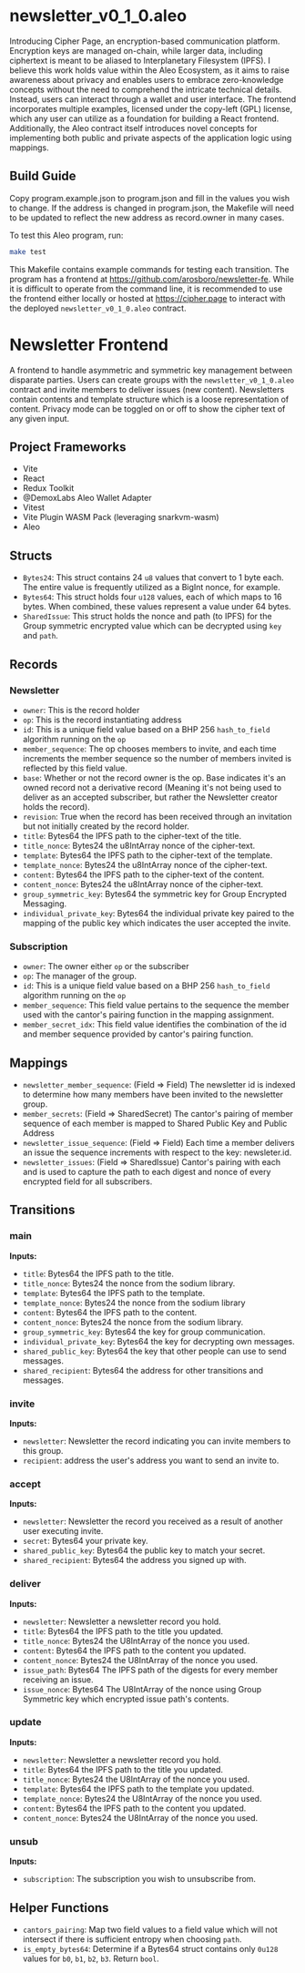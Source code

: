 # newsletter_v0_1_0.aleo

Introducing Cipher Page, an encryption-based communication platform.  Encryption keys are managed on-chain, while larger data, including ciphertext is meant to be aliased to Interplanetary Filesystem (IPFS). I believe this work holds value within the Aleo Ecosystem, as it aims to raise awareness about privacy and enables users to embrace zero-knowledge concepts without the need to comprehend the intricate technical details. Instead, users can interact through a wallet and user interface. The frontend incorporates multiple examples, licensed under the copy-left (GPL) license, which any user can utilize as a foundation for building a React frontend. Additionally, the Aleo contract itself introduces novel concepts for implementing both public and private aspects of the application logic using mappings.

## Build Guide

Copy program.example.json to program.json and fill in the values you wish to change.
If the address is changed in program.json, the Makefile will need to be updated to
reflect the new address as record.owner in many cases.

To test this Aleo program, run:

```bash
make test
```

This Makefile contains example commands for testing each transition.  The program has a frontend at https://github.com/arosboro/newsletter-fe.  While it is difficult to operate from the command line, it is recommended to use the frontend either locally or hosted at https://cipher.page to interact with the deployed `newsletter_v0_1_0.aleo` contract.

# Newsletter Frontend

A frontend to handle asymmetric and symmetric key management between disparate parties. Users can create groups with the `newsletter_v0_1_0.aleo` contract and invite members to deliver issues (new content). Newsletters contain contents and template structure which is a loose representation of content. Privacy mode can be toggled on or off to show the cipher text of any given input.

## Project Frameworks

- Vite
- React
- Redux Toolkit
- @DemoxLabs Aleo Wallet Adapter
- Vitest
- Vite Plugin WASM Pack (leveraging snarkvm-wasm)
- Aleo

## Structs

- `Bytes24`: This struct contains 24 `u8` values that convert to 1 byte each. The entire value is frequently utilized as a BigInt nonce, for example.
- `Bytes64`: This struct holds four `u128` values, each of which maps to 16 bytes. When combined, these values represent a value under 64 bytes.
- `SharedIssue`: This struct holds the nonce and path (to IPFS) for the Group symmetric encrypted value which can be decrypted using `key` and `path`.

## Records

### Newsletter

- `owner`: This is the record holder
- `op`: This is the record instantiating address
- `id`: This is a unique field value based on a BHP 256 `hash_to_field` algorithm running on the `op`
- `member_sequence`: The op chooses members to invite, and each time increments the member sequence so the number of members invited is reflected by this field value.
- `base`: Whether or not the record owner is the op. Base indicates it's an owned record not a derivative record (Meaning it's not being used to deliver as an accepted subscriber, but rather the Newsletter creator holds the record).
- `revision`: True when the record has been received through an invitation but not initially created by the record holder.
- `title`: Bytes64 the IPFS path to the cipher-text of the title.
- `title_nonce`: Bytes24 the u8IntArray nonce of the cipher-text.
- `template`: Bytes64 the IPFS path to the cipher-text of the template.
- `template_nonce`: Bytes24 the u8IntArray nonce of the cipher-text.
- `content`: Bytes64 the IPFS path to the cipher-text of the content.
- `content_nonce`: Bytes24 the u8IntArray nonce of the cipher-text.
- `group_symmetric_key`: Bytes64 the symmetric key for Group Encrypted Messaging.
- `individual_private_key`: Bytes64 the individual private key paired to the mapping of the public key which indicates the user accepted the invite.

### Subscription

- `owner`: The owner either `op` or the subscriber
- `op`: The manager of the group.
- `id`: This is a unique field value based on a BHP 256 `hash_to_field` algorithm running on the `op`
- `member_sequence`: This field value pertains to the sequence the member used with the cantor's pairing function in the mapping assignment.
- `member_secret_idx`: This field value identifies the combination of the id and member sequence provided by cantor's pairing function.

## Mappings

- `newsletter_member_sequence`: (Field => Field) The newsletter id is indexed to determine how many members have been invited to the newsletter group.
- `member_secrets`: (Field => SharedSecret) The cantor's pairing of member sequence of each member is mapped to Shared Public Key and Public Address
- `newsletter_issue_sequence`: (Field => Field) Each time a member delivers an issue the sequence increments with respect to the key: newsleter.id.
- `newsletter_issues`: (Field => SharedIssue) Cantor's pairing with each  and  is used to capture the path to each digest and nonce of every encrypted field for all subscribers.

## Transitions

### main

**Inputs:**

- `title`: Bytes64 the IPFS path to the title.
- `title_nonce`: Bytes24 the nonce from the sodium library.
- `template`: Bytes64 the IPFS path to the template.
- `template_nonce`: Bytes24 the nonce from the sodium library
- `content`: Bytes64 the IPFS path to the content.
- `content_nonce`: Bytes24 the nonce from the sodium library.
- `group_symmetric_key`: Bytes64 the key for group communication.
- `individual_private_key`: Bytes64 the key for decrypting own messages.
- `shared_public_key`: Bytes64 the key that other people can use to send messages.
- `shared_recipient`: Bytes64 the address for other transitions and messages.

### invite

**Inputs:**

- `newsletter`: Newsletter the record indicating you can invite members to this group.
- `recipient`: address the user's address you want to send an invite to.

### accept

**Inputs:**

- `newsletter`: Newsletter the record you received as a result of another user executing invite.
- `secret`: Bytes64 your private key.
- `shared_public_key`: Bytes64 the public key to match your secret.
- `shared_recipient`: Bytes64 the address you signed up with.

### deliver

**Inputs:**

- `newsletter`: Newsletter a newsletter record you hold.
- `title`: Bytes64 the IPFS path to the title you updated.
- `title_nonce`: Bytes24 the U8IntArray of the nonce you used.
- `content`: Bytes64 the IPFS path to the content you updated.
- `content_nonce`: Bytes24 the U8IntArray of the nonce you used.
- `issue_path`: Bytes64 The IPFS path of the digests for every member receiving an issue.
- `issue_nonce`: Bytes64 The U8IntArray of the nonce using Group Symmetric key which encrypted issue path's contents.

### update

**Inputs:**

- `newsletter`: Newsletter a newsletter record you hold.
- `title`: Bytes64 the IPFS path to the title you updated.
- `title_nonce`: Bytes24 the U8IntArray of the nonce you used.
- `template`: Bytes64 the IPFS path to the template you updated.
- `template_nonce`: Bytes24 the U8IntArray of the nonce you used.
- `content`: Bytes64 the IPFS path to the content you updated.
- `content_nonce`: Bytes24 the U8IntArray of the nonce you used.

### unsub

**Inputs:**

- `subscription`: The subscription you wish to unsubscribe from.

## Helper Functions

- `cantors_pairing`: Map two field values to a field value which will not intersect if there is sufficient entropy when choosing `path`.
- `is_empty_bytes64`: Determine if a Bytes64 struct contains only `0u128` values for `b0`, `b1`, `b2`, `b3`. Return `bool`.
